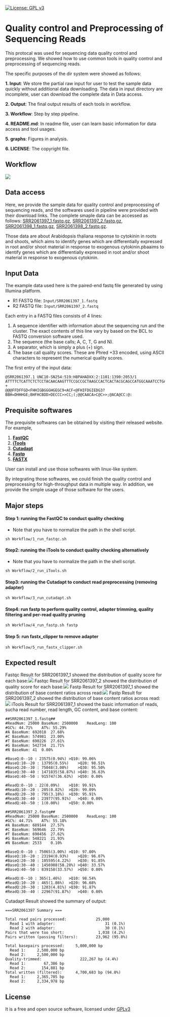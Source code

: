 [![License: GPL v3](https://img.shields.io/badge/License-GPL%20v3-blue.svg)](http://www.gnu.org/licenses/gpl-3.0)

# Quality control and Preprocessing of Sequencing Reads

This protocal was used for sequencing data quality control and preprocessing. We showed how to use common tools in quality control and preprocessing of sequencing reads.

The specific purposes of the dir system were showed as follows:

  __1. Input__: We store the partial raw input for user to test the sample data quickly without additional data downloading.  The data in input directory are incomplete, user can download the complete data in Data access.
  
  __2. Output__: The final output results of each tools in workflow.
  
  __3. Workflow__: Step by step pipeline. 
  
  __4. README.md__: In readme file, user can learn basic information for data access and tool usages.
  
 
  __5. graphs__: Figures in analysis.
  
  __6. LICENSE__: The copyright file.


## Workflow

![](Workflow/workflow.svg)



## Data access

Here, we provide the sample data for quality control and preprocessing of sequencing reads, and the softwares used in pipeline were provided with their download links.
The complete smaple data can be accessed as follows:
[SRR2061397_1.fastq.gz](http://ftp.sra.ebi.ac.uk/vol1/fastq/SRR206/007/SRR2061397/SRR2061397_1.fastq.gz),
[SRR2061397_2.fastq.gz](http://ftp.sra.ebi.ac.uk/vol1/fastq/SRR206/007/SRR2061397/SRR2061397_2.fastq.gz), 
[SRR2061398_1.fastq.gz](http://ftp.sra.ebi.ac.uk/vol1/fastq/SRR206/008/SRR2061398/SRR2061398_1.fastq.gz), 
[SRR2061398_2.fastq.gz](http://ftp.sra.ebi.ac.uk/vol1/fastq/SRR206/008/SRR2061398/SRR2061398_2.fastq.gz). 

Those data are about Arabidopsis thaliana response to cytokinin in roots and shoots, which aims to identify genes which are differentially expressed in root and/or shoot material in response to exogenous cytokinin.pbaaims to identify genes which are differentially expressed in root and/or shoot material in response to exogenous cytokinin.

## Input Data

The example data used here is the paired-end fastq file generated by using Illumina platform.  

- R1 FASTQ file: `Input/SRR2061397_1.fastq`  
- R2 FASTQ file: `Input/SRR2061397_2.fastq`  

Each entry in a FASTQ files consists of 4 lines:  

1. A sequence identifier with information about the sequencing run and the cluster. The exact contents of this line vary by based on the BCL to FASTQ conversion software used.  
2. The sequence (the base calls; A, C, T, G and N).  
3. A separator, which is simply a plus (+) sign.  
4. The base call quality scores. These are Phred +33 encoded, using ASCII characters to represent the numerical quality scores.  

The first entry of the input data:
```
@SRR2061397.1 UNC10-SN254:519:H8PAHADXX:2:1101:1390:2053/1
ATTTTCTCATTCTCTCCTACAACAAGTTTCCGCCGCTAAGCCACTCACTACGCAGCCATGGCAAATCCTGACCATGTTTCAGATGTGCTACATAATTTGT
+
@@@FFDFFGD<FHHIGBGGGHGEGC9<ACF<@FHIFDGIEDG3?BBH=DHHHGE;BHFHCBDD>DECCC>>CC;(;@@CAACA>C@C>>;@ACA@CC:@:
```

## Prequisite softwares

The prequisite softwares can be obtained by visiting their released website. For example,
1. [__FastQC__](https://codeload.github.com/s-andrews/FastQC/zip/refs/heads/master)
2. [__iTools__](https://github.com/BGI-shenzhen/Reseqtools/blob/master/iTools_Code20180520.tar.gz)
3. [__Cutadapt__](https://codeload.github.com/jamescasbon/cutadapt/zip/refs/heads/master)
4. [__Fastp__](https://codeload.github.com/OpenGene/fastp/zip/refs/heads/master)
5. [__FASTX__](https://codeload.github.com/agordon/fastx_toolkit/zip/refs/heads/master)

User can install and use those softwares with linux-like system.

By integrating those softwares, we could finish the quality control and preprocessing for high-throughput data in multiple way. In addition, we provide the simple usage of those software for the users.

## Major steps

#### Step 1: running the FastQC to conduct quality checking

- Note that you have to normalize the path in the shell script.

```
sh Workflow/1_run_fastqc.sh
```

#### Step2: running the iTools to conduct quality checking alternatively

- Note that you have to normalize the path in the shell script.

```
sh Workflow/2_run_iTools.sh
```

#### Step3: running the Cutadapt to conduct read preprocessing (removing adapter)

```
sh Workflow/3_run_cutadapt.sh
```
#### Step4: run fastp to perform quality control, adapter trimming, quality filtering and per-read quality pruning

```
sh Workflow/4_run_fastp.sh fastp
```
#### Step 5: run fastx_clipper to remove adapter

```
sh Workflow/5_run_fastx_clipper.sh
```

## Expected result

Fastqc Result for SRR2061397_1 showed the distribution of quality score for each base:![](graphs/fastqc1.png)
Fastqc Result for SRR2061397_2 showed the distribution of quality score for each base:![](graphs/fastqc2.png)
Fastp Result for SRR2061397_1 showed the distribution of base content ratios across read:![](graphs/fastp_after1.png)
Fastp Result for SRR2061397_2 showed the distribution of base content ratios across read:![](graphs/fastp_after2.png)
iTools Result for SRR2061397_1 showed the basic information of reads, sucha read number, read length, GC content, and base content:
```
##SRR2061397_1.fastq##
#ReadNum: 25000	BaseNum: 2500000	ReadLeng: 100
#GC%: 44.71%	AT%: 55.29%
#A BaseNum: 692018	27.68%
#C BaseNum: 574981	23.00%
#T BaseNum: 690226	27.61%
#G BaseNum: 542734	21.71%
#N BaseNum: 41	0.00%

#BaseQ:0--10 : 23575(0.94%)	>Q10: 99.06%
#BaseQ:10--20 : 13795(0.55%)	>Q20: 98.51%
#BaseQ:20--30 : 75048(3.00%)	>Q30: 95.50%
#BaseQ:30--40 : 1471835(58.87%)	>Q40: 36.63%
#BaseQ:40--50 : 915747(36.63%)	>Q50: 0.00%

#ReadQ:0--10 : 22(0.09%)	>Q10: 99.91%
#ReadQ:10--20 : 205(0.82%)	>Q20: 99.09%
#ReadQ:20--30 : 795(3.18%)	>Q30: 95.91%
#ReadQ:30--40 : 23977(95.91%)	>Q40: 0.00%
#ReadQ:40--50 : 1(0.00%)	>Q50: 0.00%

##SRR2061397_2.fastq##
#ReadNum: 25000	BaseNum: 2500000	ReadLeng: 100
#GC%: 44.71%	AT%: 55.18%
#A BaseNum: 689144	27.57%
#C BaseNum: 569646	22.79%
#T BaseNum: 690456	27.62%
#G BaseNum: 548221	21.93%
#N BaseNum: 2533	0.10%

#BaseQ:0--10 : 75065(3.00%)	>Q10: 97.00%
#BaseQ:10--20 : 23194(0.93%)	>Q20: 96.07%
#BaseQ:20--30 : 105595(4.22%)	>Q30: 91.85%
#BaseQ:30--40 : 1456988(58.28%)	>Q40: 33.57%
#BaseQ:40--50 : 839158(33.57%)	>Q50: 0.00%

#ReadQ:0--10 : 365(1.46%)	>Q10: 98.54%
#ReadQ:10--20 : 465(1.86%)	>Q20: 96.68%
#ReadQ:20--30 : 1203(4.81%)	>Q30: 91.87%
#ReadQ:30--40 : 22967(91.87%)	>Q40: 0.00%

```
Cutadapt Result showed the summary of output:
```
===SRR2061397 Summary ===

Total read pairs processed:             25,000
  Read 1 with adapter:                      31 (0.1%)
  Read 2 with adapter:                      30 (0.1%)
Pairs that were too short:               1,038 (4.2%)
Pairs written (passing filters):        23,962 (95.8%)

Total basepairs processed:     5,000,000 bp
  Read 1:     2,500,000 bp
  Read 2:     2,500,000 bp
Quality-trimmed:                 222,267 bp (4.4%)
  Read 1:        67,386 bp
  Read 2:       154,881 bp
Total written (filtered):      4,700,683 bp (94.0%)
  Read 1:     2,365,705 bp
  Read 2:     2,334,978 bp
```
## License
It is a free and open source software, licensed under [GPLv3](https://github.com/github/choosealicense.com/blob/gh-pages/_licenses/gpl-3.0.txt)
